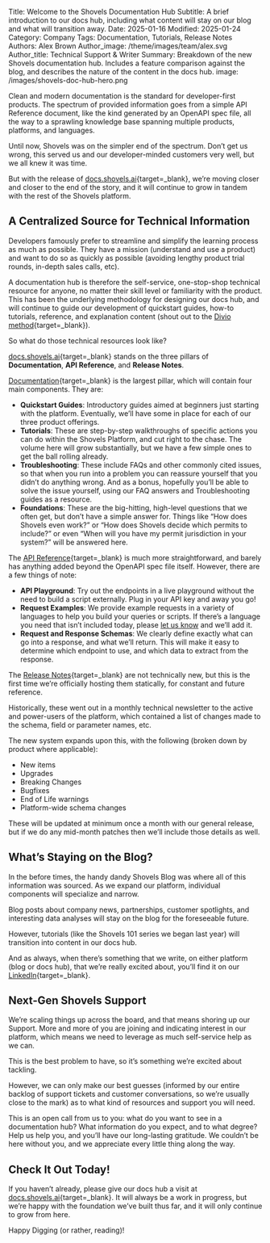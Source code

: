 Title: Welcome to the Shovels Documentation Hub
Subtitle: A brief introduction to our docs hub, including what content will stay on our blog and what will transition away.
Date: 2025-01-16
Modified: 2025-01-24
Category: Company
Tags: Documentation, Tutorials, Release Notes
Authors: Alex Brown
Author_image: /theme/images/team/alex.svg
Author_title: Technical Support & Writer
Summary: Breakdown of the new Shovels documentation hub. Includes a feature comparison against the blog, and describes the nature of the content in the docs hub. 
image: /images/shovels-doc-hub-hero.png

Clean and modern documentation is the standard for developer-first products. The spectrum of provided information goes from a simple API Reference document, like the kind generated by an OpenAPI spec file, all the way to a sprawling knowledge base spanning multiple products, platforms, and languages. 

Until now, Shovels was on the simpler end of the spectrum. Don’t get us wrong, this served us and our developer-minded customers very well, but we all knew it was time.

But with the release of [docs.shovels.ai](http://docs.shovels.ai){target=_blank}, we’re moving closer and closer to the end of the story, and it will continue to grow in tandem with the rest of the Shovels platform. 

## A Centralized Source for Technical Information

Developers famously prefer to streamline and simplify the learning process as much as possible. They have a mission (understand and use a product) and want to do so as quickly as possible (avoiding lengthy product trial rounds, in-depth sales calls, etc). 

A documentation hub is therefore the self-service, one-stop-shop technical resource for anyone, no matter their skill level or familiarity with the product. This has been the underlying methodology for designing our docs hub, and will continue to guide our development of quickstart guides, how-to tutorials, reference, and explanation content (shout out to the [Divio method](https://docs.divio.com/documentation-system/){target=_blank}). 

So what do those technical resources look like?

[docs.shovels.ai](http://docs.shovels.ai){target=_blank} stands on the three pillars of **Documentation**, **API Reference**, and **Release Notes**. 

[Documentation](https://docs.shovels.ai/docs/introduction){target=_blank} is the largest pillar, which will contain four main components. They are:

- **Quickstart Guides**: Introductory guides aimed at beginners just starting with the platform. Eventually, we’ll have some in place for each of our three product offerings.
- **Tutorials**: These are step-by-step walkthroughs of specific actions you can do within the Shovels Platform, and cut right to the chase. The volume here will grow substantially, but we have a few simple ones to get the ball rolling already.
- **Troubleshooting**: These include FAQs and other commonly cited issues, so that when you run into a problem you can reassure yourself that you didn’t do anything wrong. And as a bonus, hopefully you’ll be able to solve the issue yourself, using our FAQ answers and Troubleshooting guides as a resource.
- **Foundations**: These are the big-hitting, high-level questions that we often get, but don’t have a simple answer for. Things like “How does Shovels even work?” or “How does Shovels decide which permits to include?” or even “When will you have my permit jurisdiction in your system?” will be answered here.

The [API Reference](https://docs.shovels.ai/api-reference/){target=_blank} is much more straightforward, and barely has anything added beyond the OpenAPI spec file itself. However, there are a few things of note:

- **API Playground**: Try out the endpoints in a live playground without the need to build a script externally. Plug in your API key and away you go!
- **Request Examples**: We provide example requests in a variety of languages to help you build your queries or scripts. If there’s a language you need that isn’t included today, please [let us know](mailto:support@shovels.ai) and we’ll add it.
- **Request and Response Schemas**: We clearly define exactly what can go into a response, and what we’ll return. This will make it easy to determine which endpoint to use, and which data to extract from the response.

The [Release Notes](https://docs.shovels.ai/release-notes/release-notes){target=_blank} are not technically new, but this is the first time we’re officially hosting them statically, for constant and future reference. 

Historically, these went out in a monthly technical newsletter to the active and power-users of the platform, which contained a list of changes made to the schema, field or parameter names, etc. 

The new system expands upon this, with the following (broken down by product where applicable):

- New items
- Upgrades
- Breaking Changes
- Bugfixes
- End of Life warnings
- Platform-wide schema changes

These will be updated at minimum once a month with our general release, but if we do any mid-month patches then we’ll include those details as well. 

## What’s Staying on the Blog?

In the before times, the handy dandy Shovels Blog was where all of this information was sourced. As we expand our platform, individual components will specialize and narrow. 

Blog posts about company news, partnerships, customer spotlights, and interesting data analyses will stay on the blog for the foreseeable future. 

However, tutorials (like the Shovels 101 series we began last year) will transition into content in our docs hub. 

And as always, when there’s something that we write, on either platform (blog or docs hub), that we’re really excited about, you’ll find it on our [LinkedIn](https://www.linkedin.com/company/shovels/){target=_blank}. 

## Next-Gen Shovels Support

We’re scaling things up across the board, and that means shoring up our Support. More and more of you are joining and indicating interest in our platform, which means we need to leverage as much self-service help as we can. 

This is the best problem to have, so it’s something we’re excited about tackling. 

However, we can only make our best guesses (informed by our entire backlog of support tickets and customer conversations, so we’re usually close to the mark) as to what kind of resources and support you will need. 

This is an open call from us to you: what do you want to see in a documentation hub? What information do you expect, and to what degree? Help us help you, and you’ll have our long-lasting gratitude. We couldn’t be here without you, and we appreciate every little thing along the way.

## Check It Out Today!

If you haven’t already, please give our docs hub a visit at [docs.shovels.ai](http://docs.shovels.ai){target=_blank}. It will always be a work in progress, but we’re happy with the foundation we’ve built thus far, and it will only continue to grow from here. 

Happy Digging (or rather, reading)!